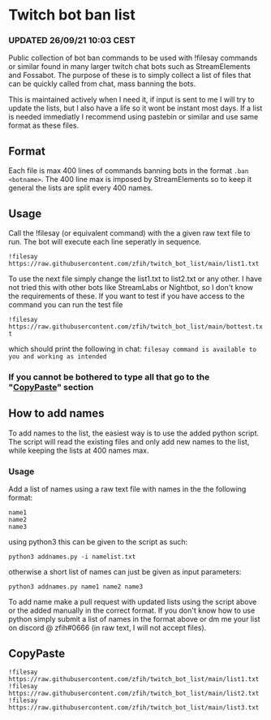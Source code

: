 # Twitch bot ban list

### UPDATED 26/09/21 10:03 CEST

Public collection of bot ban commands to be used with !filesay commands or similar found in many larger twitch chat bots such as StreamElements and Fossabot. The purpose of these is to simply collect a list of files that can be quickly called from chat, mass banning the bots.

This is maintained actively when I need it, if input is sent to me I will try to update the lists, but I also have a life so it wont be instant most days.
If a list is needed immediatly I recommend using pastebin or similar and use same format as these files.

## Format
Each file is max 400 lines of commands banning bots in the format `.ban <botname>`.
The 400 line max is imposed by StreamElements so to keep it general the lists are split every 400 names.

## Usage
Call the !filesay (or equivalent command) with the a given raw text file to run. The bot will execute each line seperatly in sequence.

```!filesay  https://raw.githubusercontent.com/zfih/twitch_bot_list/main/list1.txt```

To use the next file simply change the list1.txt to list2.txt or any other.
I have not tried this with other bots like StreamLabs or Nightbot, so I don't know the requirements of these.
If you want to test if you have access to the command you can run the test file 

`!filesay https://raw.githubusercontent.com/zfih/twitch_bot_list/main/bottest.txt`

which should print the following in chat: `filesay command is available to you and working as intended`

### If you cannot be bothered to type all that go to the "[CopyPaste](README.md#CopyPaste)" section

## How to add names
To add names to the list, the easiest way is to use the added python script. The script will read the existing files and only add new names to the list, while keeping the lists at 400 names max.

### Usage
Add a list of names using a raw text file with names in the the following format:
```
name1
name2
name3
```
using python3 this can be given to the script as such:

```
python3 addnames.py -i namelist.txt
```

otherwise a short list of names can just be given as input parameters:
```
python3 addnames.py name1 name2 name3
```

To add name make a pull request with updated lists using the script above or the added manually in the correct format. If you don't know how to use python simply submit a list of names in the format above or dm me your list on discord @ zfih#0666 (in raw text, I will not accept files).

## CopyPaste

```
!filesay https://raw.githubusercontent.com/zfih/twitch_bot_list/main/list1.txt
!filesay https://raw.githubusercontent.com/zfih/twitch_bot_list/main/list2.txt
!filesay https://raw.githubusercontent.com/zfih/twitch_bot_list/main/list3.txt
```